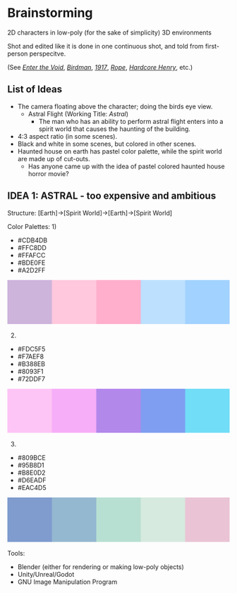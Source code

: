 # Brainstorming

2D characters in low-poly (for the sake of simplicity) 3D environments

Shot and edited like it is done in one continuous shot, and told from
first-person perspecitve.

(See *[Enter the Void](https://www.imdb.com/title/tt1191111/?ref_=fn_al_tt_1)*, *[Birdman](https://www.imdb.com/title/tt2562232/?ref_=nv_sr_srsg_0)*, *[1917](https://www.imdb.com/title/tt8579674/?ref_=nv_sr_srsg_0)*, *[Rope](https://www.imdb.com/title/tt0040746/?ref_=nv_sr_srsg_0)*, *[Hardcore Henry](https://www.imdb.com/title/tt3072482/?ref_=nv_sr_srsg_0)*, etc.)

## List of Ideas

* The camera floating above the character; doing the birds eye view.
	* Astral Flight (Working Title: *Astral*)
		* The man who has an ability to perform astral flight enters into a spirit world that causes the haunting of the building.
* 4:3 aspect ratio (in some scenes).
* Black and white in some scenes, but colored in other scenes.
* Haunted house on earth has pastel color palette, while the spirit world are made up of cut-outs.
	* Has anyone came up with the idea of pastel colored haunted house horror movie?

## IDEA 1: ASTRAL - too expensive and ambitious
Structure:
[Earth]->[Spirit World]->[Earth]->[Spirit World]

Color Palettes:
1)
- #CDB4DB
- #FFC8DD
- #FFAFCC
- #BDE0FE
- #A2D2FF

![Color Palette 1](references/ColorPalette1.png "Color Palette 1")

2)
- #FDC5F5
- #F7AEF8
- #B388EB
- #8093F1
- #72DDF7

![Color Palette 2](references/ColorPalette2.png "Color Palette 2")

3)
- #809BCE
- #95B8D1
- #B8E0D2
- #D6EADF
- #EAC4D5

![Color Palette 3](references/ColorPalette3.png "Color Palette 3")

Tools:
- Blender (either for rendering or making low-poly objects)
- Unity/Unreal/Godot
- GNU Image Manipulation Program
